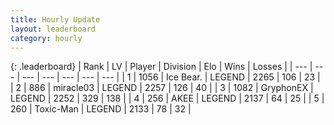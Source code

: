 ```yaml
---
title: Hourly Update
layout: leaderboard
category: hourly
---
```


{: .leaderboard}
| Rank | LV | Player | Division | Elo | Wins | Losses |
| --- | --- | --- | --- | --- | --- | --- |
| <span data-change="0">1</span> | 1056 | <span title="ID: 417840">Ice Bear.</span> | LEGEND | <span data-change="0">2265</span> | <span data-change="0">106</span> | <span data-change="0">23</span> |
| <span data-change="0">2</span> | 886 | <span title="ID: 416373">miracle03</span> | LEGEND | <span data-change="-2">2257</span> | <span data-change="2">126</span> | <span data-change="1">40</span> |
| <span data-change="0">3</span> | 1082 | <span title="ID: 315148">GryphonEX</span> | LEGEND | <span data-change="0">2252</span> | <span data-change="0">329</span> | <span data-change="0">138</span> |
| <span data-change="0">4</span> | 256 | <span title="ID: 455100">AKEE</span> | LEGEND | <span data-change="0">2137</span> | <span data-change="0">64</span> | <span data-change="0">25</span> |
| <span data-change="0">5</span> | 260 | <span title="ID: 521263">Toxic-Man</span> | LEGEND | <span data-change="0">2133</span> | <span data-change="0">78</span> | <span data-change="0">32</span> |